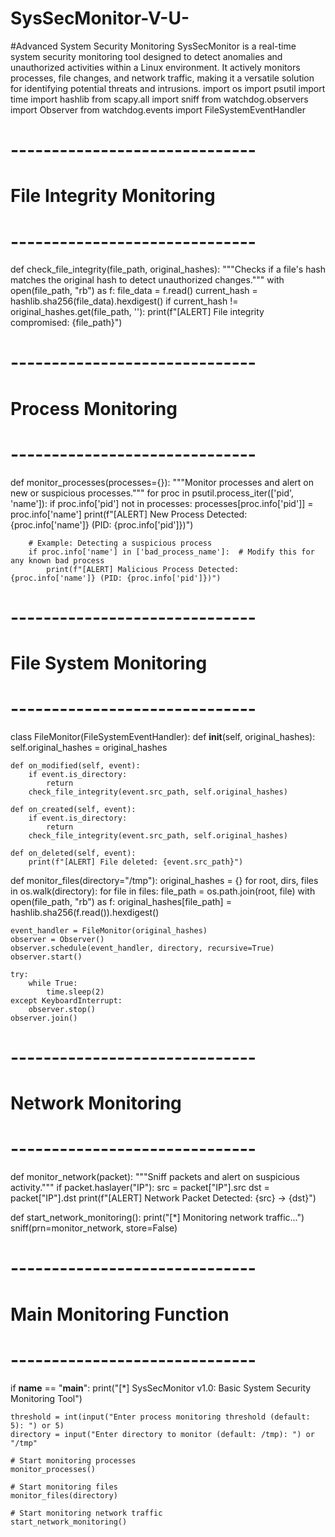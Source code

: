 # SysSecMonitor-V-U-
#Advanced System Security Monitoring SysSecMonitor is a real-time system security monitoring tool designed to detect anomalies and unauthorized activities within a Linux environment. It actively monitors processes, file changes, and network traffic, making it a versatile solution for identifying potential threats and intrusions.
import os
import psutil
import time
import hashlib
from scapy.all import sniff
from watchdog.observers import Observer
from watchdog.events import FileSystemEventHandler

# ------------------------------
# File Integrity Monitoring
# ------------------------------
def check_file_integrity(file_path, original_hashes):
    """Checks if a file's hash matches the original hash to detect unauthorized changes."""
    with open(file_path, "rb") as f:
        file_data = f.read()
        current_hash = hashlib.sha256(file_data).hexdigest()
    if current_hash != original_hashes.get(file_path, ''):
        print(f"[ALERT] File integrity compromised: {file_path}")

# ------------------------------
# Process Monitoring
# ------------------------------
def monitor_processes(processes={}):
    """Monitor processes and alert on new or suspicious processes."""
    for proc in psutil.process_iter(['pid', 'name']):
        if proc.info['pid'] not in processes:
            processes[proc.info['pid']] = proc.info['name']
            print(f"[ALERT] New Process Detected: {proc.info['name']} (PID: {proc.info['pid']})")

        # Example: Detecting a suspicious process
        if proc.info['name'] in ['bad_process_name']:  # Modify this for any known bad process
            print(f"[ALERT] Malicious Process Detected: {proc.info['name']} (PID: {proc.info['pid']})")

# ------------------------------
# File System Monitoring
# ------------------------------
class FileMonitor(FileSystemEventHandler):
    def __init__(self, original_hashes):
        self.original_hashes = original_hashes

    def on_modified(self, event):
        if event.is_directory:
            return
        check_file_integrity(event.src_path, self.original_hashes)
    
    def on_created(self, event):
        if event.is_directory:
            return
        check_file_integrity(event.src_path, self.original_hashes)
    
    def on_deleted(self, event):
        print(f"[ALERT] File deleted: {event.src_path}")

def monitor_files(directory="/tmp"):
    original_hashes = {}
    for root, dirs, files in os.walk(directory):
        for file in files:
            file_path = os.path.join(root, file)
            with open(file_path, "rb") as f:
                original_hashes[file_path] = hashlib.sha256(f.read()).hexdigest()

    event_handler = FileMonitor(original_hashes)
    observer = Observer()
    observer.schedule(event_handler, directory, recursive=True)
    observer.start()

    try:
        while True:
            time.sleep(2)
    except KeyboardInterrupt:
        observer.stop()
    observer.join()

# ------------------------------
# Network Monitoring
# ------------------------------
def monitor_network(packet):
    """Sniff packets and alert on suspicious activity."""
    if packet.haslayer("IP"):
        src = packet["IP"].src
        dst = packet["IP"].dst
        print(f"[ALERT] Network Packet Detected: {src} -> {dst}")

def start_network_monitoring():
    print("[*] Monitoring network traffic...")
    sniff(prn=monitor_network, store=False)

# ------------------------------
# Main Monitoring Function
# ------------------------------
if __name__ == "__main__":
    print("[*] SysSecMonitor v1.0: Basic System Security Monitoring Tool")
    
    threshold = int(input("Enter process monitoring threshold (default: 5): ") or 5)
    directory = input("Enter directory to monitor (default: /tmp): ") or "/tmp"

    # Start monitoring processes
    monitor_processes()
    
    # Start monitoring files
    monitor_files(directory)
    
    # Start monitoring network traffic
    start_network_monitoring()
